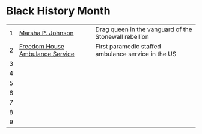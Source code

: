 # Black History Month

|  |                                            |                                                                 |
|--|--------------------------------------------|-----------------------------------------------------------------|
| 1| [Marsha P. Johnson](2025/01.md)            | Drag queen in the vanguard of the Stonewall rebellion           |
| 2| [Freedom House Ambulance Service](2025/02) | First paramedic staffed ambulance service in the US             |
| 3| [](2025/03) ||
| 4| [](2025/04) ||
| 5| [](2025/05) ||
| 6| [](2025/06) ||
| 7| [](2025/07) ||
| 8| [](2025/08) ||
| 9| [](2025/09) ||
